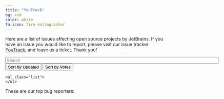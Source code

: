 ```yaml
---
title: "YouTrack"
bg: red
color: white
fa-icon: fire-extinguisher
---
```




Here are a list of issues affecting open source projects by JetBrains. If you have an issue you would like to report, please visit our issue tracker [YouTrack](https://youtrack.jetbrains.com/issues), and leave us a ticket. Thank you! 

<script src="//cdnjs.cloudflare.com/ajax/libs/list.js/1.1.1/list.min.js"></script>
  <div id="topIssues">
    <input class="search" placeholder="Search" size="80"/>
    <button class="sort" data-sort="updated">
      Sort by Updated
    </button>
    <button class="sort" data-sort="votes">
      Sort by Votes
    </button>
  
    <ul class="list">
    </ul>
</div>

These are our top bug reporters:

<div id="leaderboard-reporters">
    <ul></ul>
</div>